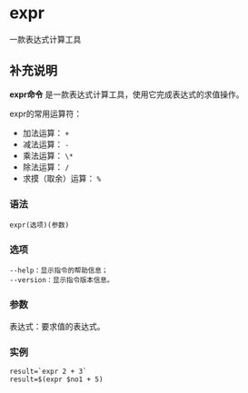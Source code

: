 #  expr

一款表达式计算工具

##  补充说明

**expr命令** 是一款表达式计算工具，使用它完成表达式的求值操作。

expr的常用运算符：

  * 加法运算： ` + `
  * 减法运算： ` - `
  * 乘法运算： ` \* `
  * 除法运算： ` / `
  * 求摸（取余）运算： ` % `

###  语法

    
    
    expr(选项)(参数)
    

###  选项

    
    
    --help：显示指令的帮助信息；
    --version：显示指令版本信息。
    

###  参数

表达式：要求值的表达式。

###  实例

    
    
    result=`expr 2 + 3`
    result=$(expr $no1 + 5)
    

